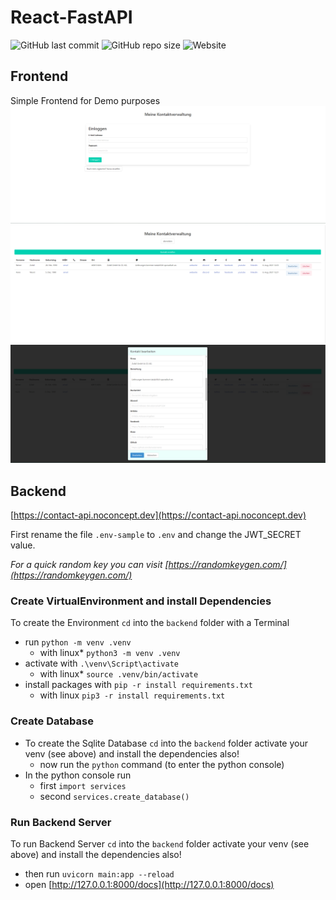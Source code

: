 # React-FastAPI

![GitHub last commit](https://img.shields.io/github/last-commit/oje-edu/react_fastapi) ![GitHub repo size](https://img.shields.io/github/repo-size/oje-edu/react_fastapi) ![Website](https://img.shields.io/website?down_color=crimson&down_message=%E2%80%A0&style=plastic&up_color=lime&up_message=online&url=https%3A%2F%2Fcontacts.noconcept.dev)

## Frontend

Simple Frontend for Demo purposes
![login](./shots/login.png)
![main](./shots/verwaltung.png)
![edit](./shots/edit.png)

## Backend

[https://contact-api.noconcept.dev](https://contact-api.noconcept.dev)

First rename the file `.env-sample` to `.env` and change the JWT_SECRET value.

_For a quick random key you can visit [https://randomkeygen.com/](https://randomkeygen.com/)_

### Create VirtualEnvironment and install Dependencies

To create the Environment `cd` into the `backend` folder with a Terminal

- run `python -m venv .venv`
  - with linux\* `python3 -m venv .venv`
- activate with `.\venv\Script\activate`
  - with linux\* `source .venv/bin/activate`
- install packages with `pip -r install requirements.txt`
  - with linux `pip3 -r install requirements.txt`

### Create Database

- To create the Sqlite Database `cd` into the `backend` folder activate your venv (see above) and install the dependencies also!
  - now run the `python` command (to enter the python console)
- In the python console run
  - first `import services`
  - second `services.create_database()`

### Run Backend Server

To run Backend Server `cd` into the `backend` folder activate your venv (see above) and install the dependencies also!

- then run `uvicorn main:app --reload`
- open [http://127.0.0.1:8000/docs](http://127.0.0.1:8000/docs)
